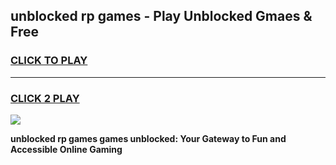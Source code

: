 
## unblocked rp games - Play Unblocked Gmaes & Free
<h3>
<a href="https://news.freeplayer.one?title=unblocked_rp_games&ref=23F">CLICK TO PLAY</a></h3>
<hr>

<h3>
<a href="https://news.freeplayer.one?title=unblocked_rp_games&ref=23F">CLICK 2 PLAY</a>
  
</h3>

<a href="https://news.freeplayer.one?title=unblocked_rp_games&ref=23F/"><img src="https://clearcache.store/games.png"></a>


**unblocked rp games games unblocked: Your Gateway to Fun and Accessible Online Gaming**
